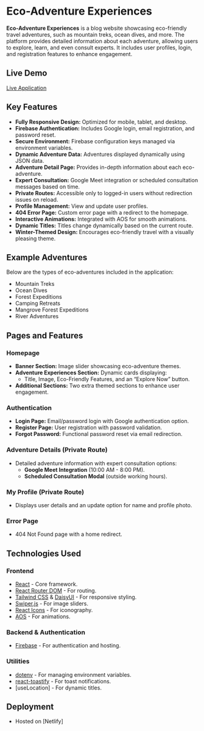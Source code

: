 
# Eco-Adventure Experiences

**Eco-Adventure Experiences** is a blog website showcasing eco-friendly travel adventures, such as mountain treks, ocean dives, and more. The platform provides detailed information about each adventure, allowing users to explore, learn, and even consult experts. It includes user profiles, login, and registration features to enhance engagement.

## Live Demo  
[Live Application](https://eco-adventure-experiences.netlify.app/)  


## Key Features
- **Fully Responsive Design:** Optimized for mobile, tablet, and desktop.
- **Firebase Authentication:** Includes Google login, email registration, and password reset.
- **Secure Environment:** Firebase configuration keys managed via environment variables.
- **Dynamic Adventure Data:** Adventures displayed dynamically using JSON data.
- **Adventure Detail Page:** Provides in-depth information about each eco-adventure.
- **Expert Consultation:** Google Meet integration or scheduled consultation messages based on time.
- **Private Routes:** Accessible only to logged-in users without redirection issues on reload.
- **Profile Management:** View and update user profiles.
- **404 Error Page:** Custom error page with a redirect to the homepage.
- **Interactive Animations:** Integrated with AOS for smooth animations.
- **Dynamic Titles:** Titles change dynamically based on the current route.
- **Winter-Themed Design:** Encourages eco-friendly travel with a visually pleasing theme.

## Example Adventures
Below are the types of eco-adventures included in the application:
- Mountain Treks
- Ocean Dives
- Forest Expeditions
- Camping Retreats
- Mangrove Forest Expeditions
- River Adventures

## Pages and Features

### **Homepage**
- **Banner Section:** Image slider showcasing eco-adventure themes.
- **Adventure Experiences Section:** Dynamic cards displaying:
  - Title, Image, Eco-Friendly Features, and an “Explore Now” button.
- **Additional Sections:** Two extra themed sections to enhance user engagement.

### **Authentication**
- **Login Page:** Email/password login with Google authentication option.
- **Register Page:** User registration with password validation.
- **Forgot Password:** Functional password reset via email redirection.

### **Adventure Details (Private Route)**
- Detailed adventure information with expert consultation options:
  - **Google Meet Integration** (10:00 AM - 8:00 PM).
  - **Scheduled Consultation Modal** (outside working hours).

### **My Profile (Private Route)**
- Displays user details and an update option for name and profile photo.

### **Error Page**
- 404 Not Found page with a home redirect.

## Technologies Used
### **Frontend**
- [React](https://reactjs.org/) - Core framework.
- [React Router DOM](https://reactrouter.com/) - For routing.
- [Tailwind CSS](https://tailwindcss.com/) & [DaisyUI](https://daisyui.com/) - For responsive styling.
- [Swiper.js](https://swiperjs.com/) - For image sliders.
- [React Icons](https://react-icons.github.io/react-icons/) - For iconography.
- [AOS](https://michalsnik.github.io/aos/) - For animations.

### **Backend & Authentication**
- [Firebase](https://firebase.google.com/) - For authentication and hosting.

### **Utilities**
- [dotenv](https://www.npmjs.com/package/dotenv) - For managing environment variables.
- [react-toastify](https://fkhadra.github.io/react-toastify/) - For toast notifications.
- [useLocation] - For dynamic titles.


## Deployment
- Hosted on [Netlify]



